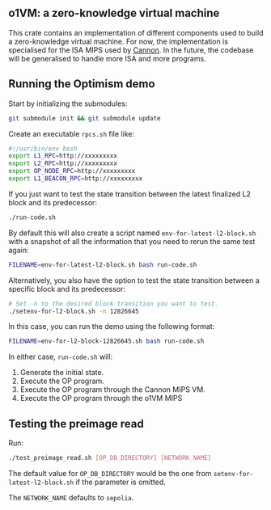 ## o1VM: a zero-knowledge virtual machine

This crate contains an implementation of different components used to build a
zero-knowledge virtual machine. For now, the implementation is specialised for
the ISA MIPS used by [Cannon](https://github.com/ethereum-optimism/cannon). In
the future, the codebase will be generalised to handle more ISA and more
programs.


## Running the Optimism demo
Start by initializing the submodules:
```bash
git submodule init && git submodule update
```

Create an executable `rpcs.sh` file like:
```bash
#!/usr/bin/env bash
export L1_RPC=http://xxxxxxxxx
export L2_RPC=http://xxxxxxxxx
export OP_NODE_RPC=http://xxxxxxxxx
export L1_BEACON_RPC=http://xxxxxxxxx
```

If you just want to test the state transition between the latest finalized L2
block and its predecessor:
```bash
./run-code.sh
```

By default this will also create a script named `env-for-latest-l2-block.sh` with a
snapshot of all the information that you need to rerun the same test again:
```bash
FILENAME=env-for-latest-l2-block.sh bash run-code.sh
```

Alternatively, you also have the option to test the state transition between a
specific block and its predecessor:
```bash
# Set -n to the desired block transition you want to test.
./setenv-for-l2-block.sh -n 12826645
```

In this case, you can run the demo using the following format:
```bash
FILENAME=env-for-l2-block-12826645.sh bash run-code.sh
```

In either case, `run-code.sh` will:
1. Generate the initial state.
2. Execute the OP program.
3. Execute the OP program through the Cannon MIPS VM.
4. Execute the OP program through the o1VM MIPS

## Testing the preimage read

Run:
```bash
./test_preimage_read.sh [OP_DB_DIRECTORY] [NETWORK_NAME]
```

The default value for `OP_DB_DIRECTORY` would be the one from
`setenv-for-latest-l2-block.sh` if the parameter is omitted.

The `NETWORK_NAME` defaults to `sepolia`.
